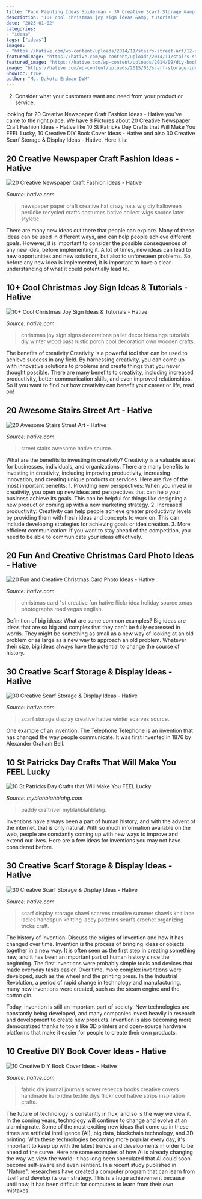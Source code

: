 ```yaml
---
title: "Face Painting Ideas Spiderman - 30 Creative Scarf Storage &amp; Display Ideas"
description: "10+ cool christmas joy sign ideas &amp; tutorials"
date: "2023-01-02"
categories:
- "ideas"
tags: ["ideas"]
images:
- "https://hative.com/wp-content/uploads/2014/11/stairs-street-art/12-stairs-street-art.jpg"
featuredImage: "https://hative.com/wp-content/uploads/2014/11/stairs-street-art/12-stairs-street-art.jpg"
featured_image: "https://hative.com/wp-content/uploads/2014/09/diy-book-cover-ideas/9-fabric-cover-idea.jpg"
image: "https://hative.com/wp-content/uploads/2015/03/scarf-storage-ideas/21-creative-scarf-storage-and-display-ideas.jpg"
ShowToc: true
author: "Ms. Dakota Erdman DVM"
---
```



2. Consider what your customers want and need from your product or service.

	

		
looking for 20 Creative Newspaper Craft Fashion Ideas - Hative you've came to the right place. We have 8 Pictures about 20 Creative Newspaper Craft Fashion Ideas - Hative like 10 St Patricks Day Crafts that Will Make You FEEL Lucky, 10 Creative DIY Book Cover Ideas - Hative and also 30 Creative Scarf Storage &amp; Display Ideas - Hative. Here it is:
		
    
## 20 Creative Newspaper Craft Fashion Ideas - Hative

<img loading=lazy src="https://hative.com/wp-content/uploads/2014/10/newspaper-craft-fashion-ideas/7-creative-newspaper-craft-fashion-ideas.jpg" onerror="this.onerror=null;this.src='https://tse4.mm.bing.net/th?id=OIP.BbLqqpPoFuqyjenwboDPwQHaHa&amp;pid=15.1';" alt="20 Creative Newspaper Craft Fashion Ideas - Hative">

_Source: hative.com_

>newspaper paper craft creative hat crazy hats wig diy halloween perücke recycled crafts costumes hative collect wigs source later styletic. 

	

There are many new ideas out there that people can explore. Many of these ideas can be used in different ways, and can help people achieve different goals. However, it is important to consider the possible consequences of any new idea, before implementing it. A lot of times, new ideas can lead to new opportunities and new solutions, but also to unforeseen problems. So, before any new idea is implemented, it is important to have a clear understanding of what it could potentially lead to.

    
## 10+ Cool Christmas Joy Sign Ideas &amp; Tutorials - Hative

<img loading=lazy src="https://hative.com/wp-content/uploads/2014/09/christmas-joy-sign/10-christmas-joy-sign-ideas-and-tutorials.jpg" onerror="this.onerror=null;this.src='https://tse2.mm.bing.net/th?id=OIP.l2F_ERFExURqzRMtj-SSXQHaJ4&amp;pid=15.1';" alt="10+ Cool Christmas Joy Sign Ideas &amp; Tutorials - Hative">

_Source: hative.com_

>christmas joy sign signs decorations pallet decor blessings tutorials diy winter wood past rustic porch cool decoration own wooden crafts. 

	

The benefits of creativity
Creativity is a powerful tool that can be used to achieve success in any field. By harnessing creativity, you can come up with innovative solutions to problems and create things that you never thought possible. There are many benefits to creativity, including increased productivity, better communication skills, and even improved relationships. So if you want to find out how creativity can benefit your career or life, read on!

    
## 20 Awesome Stairs Street Art - Hative

<img loading=lazy src="https://hative.com/wp-content/uploads/2014/11/stairs-street-art/12-stairs-street-art.jpg" onerror="this.onerror=null;this.src='https://tse3.mm.bing.net/th?id=OIP.s5M8Wl3yz9y0X5_VfrYzRQHaJ4&amp;pid=15.1';" alt="20 Awesome Stairs Street Art - Hative">

_Source: hative.com_

>street stairs awesome hative source. 

	

What are the benefits to investing in creativity?
Creativity is a valuable asset for businesses, individuals, and organizations. There are many benefits to investing in creativity, including improving productivity, increasing innovation, and creating unique products or services. Here are five of the most important benefits: 1. Providing new perspectives: When you invest in creativity, you open up new ideas and perspectives that can help your business achieve its goals. This can be helpful for things like designing a new product or coming up with a new marketing strategy. 2. Increased productivity: Creativity can help people achieve greater productivity levels by providing them with fresh ideas and concepts to work on. This can include developing strategies for achieving goals or idea creation. 3. More efficient communication: If you want to stay ahead of the competition, you need to be able to communicate your ideas effectively.

    
## 20 Fun And Creative Christmas Card Photo Ideas - Hative

<img loading=lazy src="https://hative.com/wp-content/uploads/2014/11/christmas-card-photo-ideas/13-christmas-card-photo-ideas.jpg" onerror="this.onerror=null;this.src='https://tse2.mm.bing.net/th?id=OIP.2O-MYaYYNL2BX3AUx4QvcwHaLG&amp;pid=15.1';" alt="20 Fun and Creative Christmas Card Photo Ideas - Hative">

_Source: hative.com_

>christmas card 1st creative fun hative flickr idea holiday source xmas photographs road vegas english. 

	

Definition of big ideas: What are some common examples?
Big ideas are ideas that are so big and complex that they can't be fully expressed in words. They might be something as small as a new way of looking at an old problem or as large as a new way to approach an old problem. Whatever their size, big ideas always have the potential to change the course of history.

    
## 30 Creative Scarf Storage &amp; Display Ideas - Hative

<img loading=lazy src="https://hative.com/wp-content/uploads/2015/03/scarf-storage-ideas/4-creative-scarf-storage-and-display-ideas.jpg" onerror="this.onerror=null;this.src='https://tse3.mm.bing.net/th?id=OIP.rnm8gfVyBMAJM-78RhnqxwHaJ4&amp;pid=15.1';" alt="30 Creative Scarf Storage &amp; Display Ideas - Hative">

_Source: hative.com_

>scarf storage display creative hative winter scarves source. 

	

One example of an invention: The Telephone
Telephone is an invention that has changed the way people communicate. It was first invented in 1876 by Alexander Graham Bell.

    
## 10 St Patricks Day Crafts That Will Make You FEEL Lucky

<img loading=lazy src="http://myblahblahblahg.com/wp-content/uploads/2018/01/81fb3022f65152208ce5cd9633b23d1b.jpg" onerror="this.onerror=null;this.src='https://tse3.mm.bing.net/th?id=OIP.iD3sMmgLntXxIL2aRs4UlAHaS2&amp;pid=15.1';" alt="10 St Patricks Day Crafts that Will Make You FEEL Lucky">

_Source: myblahblahblahg.com_

>paddy craftriver myblahblahblahg. 

	

Inventions have always been a part of human history, and with the advent of the internet, that is only natural. With so much information available on the web, people are constantly coming up with new ways to improve and extend our lives. Here are a few ideas for inventions you may not have considered before.

    
## 30 Creative Scarf Storage &amp; Display Ideas - Hative

<img loading=lazy src="https://hative.com/wp-content/uploads/2015/03/scarf-storage-ideas/21-creative-scarf-storage-and-display-ideas.jpg" onerror="this.onerror=null;this.src='https://tse4.mm.bing.net/th?id=OIP.npvtAzNST_c6x7rgY7RB-gHaKS&amp;pid=15.1';" alt="30 Creative Scarf Storage &amp; Display Ideas - Hative">

_Source: hative.com_

>scarf display storage shawl scarves creative summer shawls knit lace ladies handspun knitting lacey patterns scarfs crochet organizing tricks craft. 

	

The history of invention: Discuss the origins of invention and how it has changed over time.
Invention is the process of bringing ideas or objects together in a new way. It is often seen as the first step in creating something new, and it has been an important part of human history since the beginning.
The first inventions were probably simple tools and devices that made everyday tasks easier. Over time, more complex inventions were developed, such as the wheel and the printing press. In the Industrial Revolution, a period of rapid change in technology and manufacturing, many new inventions were created, such as the steam engine and the cotton gin.

Today, invention is still an important part of society. New technologies are constantly being developed, and many companies invest heavily in research and development to create new products. Invention is also becoming more democratized thanks to tools like 3D printers and open-source hardware platforms that make it easier for people to create their own products.

    
## 10 Creative DIY Book Cover Ideas - Hative

<img loading=lazy src="https://hative.com/wp-content/uploads/2014/09/diy-book-cover-ideas/9-fabric-cover-idea.jpg" onerror="this.onerror=null;this.src='https://tse4.mm.bing.net/th?id=OIP.1-2KxgCFvQz54Rzd8kNfPAHaJ7&amp;pid=15.1';" alt="10 Creative DIY Book Cover Ideas - Hative">

_Source: hative.com_

>fabric diy journal journals sower rebecca books creative covers handmade livro idea textile diys flickr cool hative strips inspiration crafts. 

	

The future of technology is constantly in flux, and so is the way we view it.
In the coming years, technology will continue to change and evolve at an alarming rate. Some of the most exciting new ideas that come up in these times are artificial intelligence (AI), big data, blockchain technology, and 3D printing. With these technologies becoming more popular every day, it's important to keep up with the latest trends and developments in order to be ahead of the curve. Here are some examples of how AI is already changing the way we view the world: 
It has long been speculated that AI could soon become self-aware and even sentient. In a recent study published in "Nature", researchers have created a computer program that can learn from itself and develop its own strategy. This is a huge achievement because until now, it has been difficult for computers to learn from their own mistakes.

